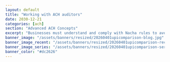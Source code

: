 ```yaml
---
layout: default
title: "Working with ACH auditors"
date: 2030-12-21
categories: [ach]
section: "Advanced ACH Concepts"
excerpt: "Businesses must understand and comply with Nacha rules to avoid penalties and ensure smooth operations. This includes authorization requirements, data security protocols, and dispute resolution procedures"
banner_image: "/assets/banners/resized/20260401upicomparison-blog.jpg"
banner_image_recent: "/assets/banners/resized/20260401upicomparison-recent.jpg"
banner_image_series: "/assets/banners/resized/20260401upicomparison-series.jpg"
banner_color: "#dc2626"
---
```

